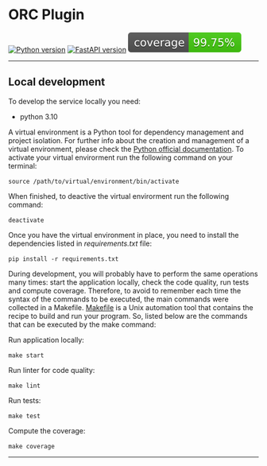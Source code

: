 # ORC Plugin

[![Python
version](https://img.shields.io/badge/python-v3.10-blue)](.coverage/html/index.html)
[![FastAPI
version](https://img.shields.io/badge/fastapi-v0.78.0-blue)](.coverage/html/index.html)
[![Coverage](.badges/coverage-badge.svg)](.coverage/html/index.html)

---

## Local development

To develop the service locally you need:

- python 3.10

A virtual environment is a Python tool for dependency management and project
isolation. For further info about the creation and management of a virtual environment,
please check the [Python official documentation](https://docs.python.org/3/library/venv.html).
To activate your virtual envirorment run the following command on
your terminal:

```shell
source /path/to/virtual/environment/bin/activate
```

When finished, to deactive the virtual envirorment run the following
command:

```shell
deactivate
```

Once you have the virtual environment in place, you need to install the
dependencies listed in *requirements.txt* file:

```shell
pip install -r requirements.txt
```

During development, you will probably have to perform the same operations many
times: start the application locally, check the code quality, run tests and compute coverage. Therefore,
to avoid to remember each time the syntax of the commands to be executed, the
main commands were collected in a Makefile. [Makefile](https://www.gnu.org/software/make/manual/make.html) is a Unix automation tool
that contains the recipe to build and run your program. So, listed below are the
commands that can be executed by the make command:

Run application locally:
```shell
make start
```

Run linter for code quality:
```shell
make lint
```

Run tests:
```shell
make test
```

Compute the coverage:
```shell
make coverage
```

---